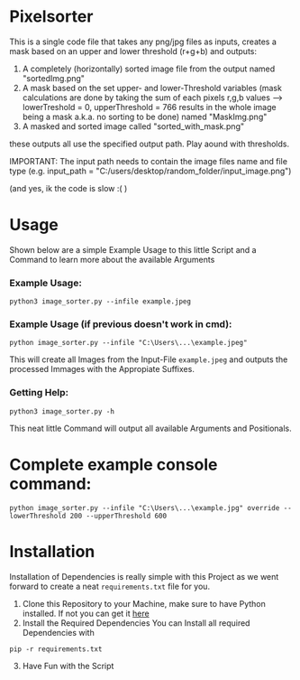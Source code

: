 # Pixelsorter
This is a single code file that takes any png/jpg files as inputs, creates a mask based on an upper and lower threshold (r+g+b) and outputs:

1. A completely (horizontally) sorted image file from the output named "sortedImg.png"
2. A mask based on the set upper- and lower-Threshold variables (mask calculations are done by taking the sum of each pixels r,g,b values --> lowerTreshold = 0, upperThreshold = 766 results in the whole image being a mask a.k.a. no sorting to be done) named "MaskImg.png"
3. A masked and sorted image called "sorted_with_mask.png"


these outputs all use the specified output path. Play aound with thresholds. 

IMPORTANT:
The input path needs to contain the image files name and file type (e.g. input_path = "C:/users/desktop/random_folder/input_image.png")


(and yes, ik the code is slow :(  )


# Usage

Shown below are a simple Example Usage to this little Script and a Command to learn more about the available Arguments
### Example Usage:
```console
python3 image_sorter.py --infile example.jpeg
```
### Example Usage (if previous doesn't work in cmd):
```console
python image_sorter.py --infile "C:\Users\...\example.jpeg"
```

This will create all Images from the Input-File `example.jpeg` and outputs the processed Immages with the Appropiate Suffixes.

### Getting Help:

```console
python3 image_sorter.py -h
```

This neat little Command will output all available Arguments and Positionals.

# Complete example console command:

```console
python image_sorter.py --infile "C:\Users\...\example.jpg" override --lowerThreshold 200 --upperThreshold 600
```

# Installation

Installation of Dependencies is really simple with this Project as we went forward to create a neat `requirements.txt` file for you.

1. Clone this Repository to your Machine, make sure to have Python installed.
	If not you can get it [here](https://www.python.org/downloads/)
2. Install the Required Dependencies
	You can Install all required Dependencies with
```console
pip -r requirements.txt
```
3. Have Fun with the Script
